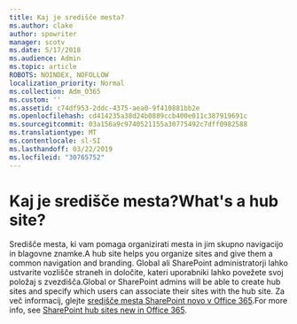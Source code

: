 ```yaml
---
title: Kaj je središče mesta?
ms.author: clake
author: spowriter
manager: scotv
ms.date: 5/17/2018
ms.audience: Admin
ms.topic: article
ROBOTS: NOINDEX, NOFOLLOW
localization_priority: Normal
ms.collection: Adm_O365
ms.custom: ''
ms.assetid: c74df953-2ddc-4375-aea0-9f410881bb2e
ms.openlocfilehash: cd414235a38d24b0889ccb400e011c387919691c
ms.sourcegitcommit: 03a156a9c9740521155a30775492c7dff0982588
ms.translationtype: MT
ms.contentlocale: sl-SI
ms.lasthandoff: 03/22/2019
ms.locfileid: "30765752"
---
```

# <a name="whats-a-hub-site"></a><span data-ttu-id="b9674-102">Kaj je središče mesta?</span><span class="sxs-lookup"><span data-stu-id="b9674-102">What's a hub site?</span></span>

<span data-ttu-id="b9674-103">Središče mesta, ki vam pomaga organizirati mesta in jim skupno navigacijo in blagovne znamke.</span><span class="sxs-lookup"><span data-stu-id="b9674-103">A hub site helps you organize sites and give them a common navigation and branding.</span></span> <span data-ttu-id="b9674-104">Global ali SharePoint administratorji lahko ustvarite vozlišče straneh in določite, kateri uporabniki lahko povežete svoj položaj s zvezdišča.</span><span class="sxs-lookup"><span data-stu-id="b9674-104">Global or SharePoint admins will be able to create hub sites and specify which users can associate their sites with the hub site.</span></span> <span data-ttu-id="b9674-105">Za več informacij, glejte [središče mesta SharePoint novo v Office 365](https://go.microsoft.com/fwlink/?linkid=869388).</span><span class="sxs-lookup"><span data-stu-id="b9674-105">For more info, see [SharePoint hub sites new in Office 365](https://go.microsoft.com/fwlink/?linkid=869388).</span></span>
  

